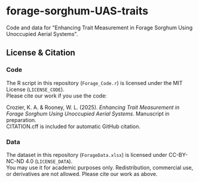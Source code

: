 # forage-sorghum-UAS-traits
Code and data for "Enhancing Trait Measurement in Forage Sorghum Using Unoccupied Aerial Systems".

## License & Citation
### Code
The R script in this repository (`Forage_Code.r`) is licensed under the MIT License (`LICENSE_CODE`).  
Please cite our work if you use the code:

Crozier, K. A. & Rooney, W. L. (2025). *Enhancing Trait Measurement in Forage Sorghum Using Unoccupied Aerial Systems*. Manuscript in preparation.  
CITATION.cff is included for automatic GitHub citation.

### Data
The dataset in this repository (`ForageData.xlsx`) is licensed under CC-BY-NC-ND 4.0 (`LICENSE_DATA`).  
You may use it for academic purposes only. Redistribution, commercial use, or derivatives are not allowed. Please cite our work as above.

